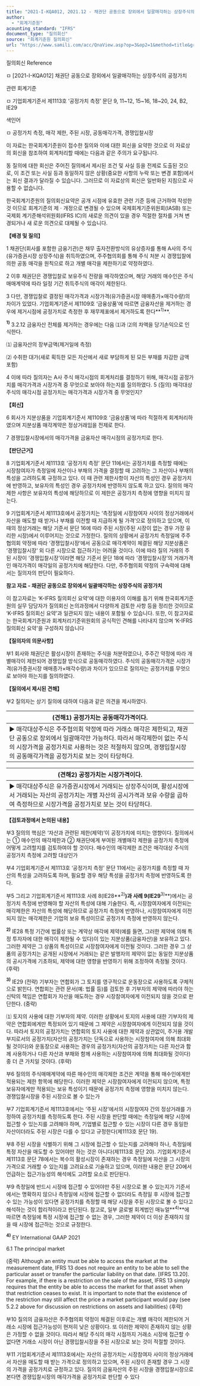 ```yaml
---
title: "2021-I-KQA012, 2021.12 - 채권단 공동으로 장외에서 일괄매각하는 상장주식의 공정가치"
author:
  - "회계기준원"
acounting_standard: "IFRS"
document_type: "질의회신"
source: "회계기준원 질의회신"
url: "https://www.samili.com/acc/QnaView.asp?op=3&op2=1&method=title&group=2122-15;1&orgcode=0&searchword=&page=4&code=2021%2DI%2DKQA012%3A20211228"
---
```

질의회신 Reference

ㅁ \[2021-I-KQA012\] 채권단 공동으로 장외에서 일괄매각하는 상장주식의 공정가치

관련 회계기준

ㅁ 기업회계기준서 제1113호 ‘공정가치 측정’ 문단 9, 11~12, 15~16, 18~20, 24, B2, IE29

색인어

ㅁ 공정가치 측정, 매각 제한, 주된 시장, 공동매각가격, 경쟁입찰시장

  

이 자료는 한국회계기준원이 접수한 질의와 이에 대한 회신을 요약한 것으로 이 자료상의 회신을 참조하여 회계처리할 때에는 다음과 같은 주의가 요구됩니다.

동 질의에 대한 회신은 주어진 질의에서 제시된 조건 및 사실 등을 전제로 도출된 것으로, 이 조건 또는 사실 등과 동일하지 않은 상황(중요한 사항의 누락 또는 변경 포함)에서는 회신 결과가 달라질 수 있습니다. 그러므로 이 자료상의 회신은 일반화된 지침으로 사용할 수 없습니다.

한국회계기준원의 질의회신요약은 공개 시점에 유효한 관련 기준 등에 근거하여 작성한 것 이므로 회계기준의 제ㆍ개정으로 변경될 수 있으며 국제회계기준위원회(IASB) 또는 국제회 계기준해석위원회(IFRS IC)의 새로운 의견이 있을 경우 적절한 절차를 거쳐 변경되거나 새 로운 의견으로 대체될 수 있습니다.

  
  

**【배경 및 질의】**

  

1 채권단(회사를 포함한 금융기관)은 채무 출자전환방식의 유상증자를 통해 A사의 주식(유가증권시장 상장주식)을 취득하였으며, 주주협의회를 통해 주식 처분 시 경쟁입찰에 의한 공동 매각을 원칙으로 하고 개별 매각을 제한하기로 약정하였다.

  

2 이후 채권단은 경쟁입찰로 보유주식 전량을 매각하였으며, 해당 거래의 매수인은 주식매매계약에 따라 일정 기간 취득주식의 매각이 제한된다.

  

3 다만, 경쟁입찰로 결정된 매각가격과 시장가격(유가증권시장 매매종가×매각수량)의 차이가 있었다. 기업회계기준서 제1109호 ‘금융상품’에 따르면 금융자산을 제거하는 경우에 제거시점에 공정가치로 측정한 후 재무제표에서 제거하도록 한다**<sup>1)</sup>**.

**<sup>1)</sup>** 3.2.12 금융자산 전체를 제거하는 경우에는 다음 ⑴과 ⑵의 차액을 당기손익으로 인식한다.

⑴ 금융자산의 장부금액(제거일에 측정)

⑵ 수취한 대가(새로 획득한 모든 자산에서 새로 부담하게 된 모든 부채를 차감한 금액 포함)

  

4 이에 따라 질의자는 A사 주식 매각시점의 회계처리를 결정하기 위해, 매각시점 공정가치를 매각가격과 시장가격 중 무엇으로 보아야 하는지를 질의하였다. 5 (질의) 매각대상주식의 매각시점 공정가치는 매각가격과 시장가격 중 무엇인지?

  
  

**【회신】**

  

6 회사가 지분상품을 기업회계기준서 제1109호 ‘금융상품’에 따라 적절하게 회계처리하였으며 지분상품 매각계약은 정상거래임을 전제로 한다.

  

7 경쟁입찰시장에서의 매각가격을 금융자산 매각시점의 공정가치로 한다.

  
  

**【판단근거】**

  

8 기업회계기준서 제1113호 ‘공정가치 측정’ 문단 11에서는 공정가치를 측정할 때에는 시장참여자가 측정일에 자산이나 부채의 가격을 결정할 때 고려하는 그 자산이나 부채의 특성을 고려하도록 규정하고 있다. 이 때 관련 제한사항이 자산의 특성인 경우 공정가치에 반영하고, 보유자의 특성인 경우 공정가치에 반영하지 않도록 하고 있다. 질의의 매각제한 사항은 보유자의 특성에 해당하므로 이 제한은 공정가치 측정에 영향을 미치지 않는다.

  

9 기업회계기준서 제1113호에서 공정가치는 ‘측정일에 시장참여자 사이의 정상거래에서 자산을 매도할 때 받거나 부채를 이전할 때 지급하게 될 가격’으로 정의하고 있으며, 이 때의 정상거래는 해당 기준서 문단 16에 따라 주된 시장(주된 시장이 없는 경우 가장 유리한 시장)에서 이루어지는 것으로 가정한다. 질의의 상황에서 공정가치 측정일에 주주협의회 약정에 따라 ‘경쟁입찰시장’에서 공동으로 매각계약이 체결된 해당 지분상품은 ‘경쟁입찰시장’ 외 다른 시장으로 접근하기는 어려울 것이다. 이에 따라 질의 거래의 주된 시장이 ‘경쟁입찰시장’이라면 해당 기준서 문단 18에 따라 ‘경쟁입찰시장’의 거래가격인 매각가격이 매각일의 공정가치에 해당한다. 다만, 주주협의회 약정의 구속력에 대해서는 질의자의 판단이 필요하다.

  
  

**참고 자료 - 채권단 공동으로 장외에서 일괄매각하는 상장주식의 공정가치**

이 참고자료는 ‘K-IFRS 질의회신 요약'에 대한 이용자의 이해를 돕기 위해 한국회계기준원의 실무 담당자가 질의회신 논의과정에서 다양하게 검토한 사항 등을 정리한 것이므로 ‘K-IFRS 질의회신 요약'과 일관되지 않는 내용이 포함될 수 있습니다. 또한, 이 참고자료는 한국회계기준원과 회계처리기준위원회의 공식적인 견해를 나타내지 않으며 ‘K-IFRS 질의회신 요약'을 구성하지 않습니다

  

**【질의자의 의문사항】**

  

부1 회사와 채권단은 활성시장이 존재하는 주식을 처분하였으나, 주주간 약정에 따라 개별매각이 제한되어 경쟁입찰 방식으로 공동매각하였다. 주식의 공동매각가격은 시장가격(유가증권시장 매매종가×매각수량)과 차이가 있으므로 질의자는 공정가치를 무엇으로 보아야 하는지를 질의하였다.

  
  

**【질의에서 제시된 견해】**

  

부2 질의자는 상기 질의에 대하여 다음과 같은 의견을 제시하였다.

  

| (견해1) 공정가치는 공동매각가격이다. |
| --- |
| ▶ 매각대상주식은 주주협의회 약정에 따라 거래소 매각은 제한되고, 채권단 공동으로 장외에서 일괄매각만 가능하다. 따라서 매각제한이 없는 주식의 시장가격을 공정가치로 사용하는 것은 적절하지 않으며, 경쟁입찰시장의 공동매각가격을 공정가치로 보는 것이 타당하다. |

  

| (견해2) 공정가치는 시장가격이다. |
| --- |
| ▶ 매각대상주식은 유가증권시장에서 거래되는 상장주식이며, 활성시장에서 거래되는 자산의 공정가치는 개별 자산의 공시가격과 보유 수량을 곱하여 측정하므로 시장가격을 공정가치로 보는 것이 타당하다. |

  
  

**【검토과정에서 논의된 내용】**

  

부3 질의의 핵심은 ‘자산과 관련된 제한(제약)’이 공정가치에 미치는 영향이다. 질의에서는 ① 매수인의 매각제한과 ② 채권단에게 부여된 개별매각 제한을 공정가치 측정에 어떻게 고려할지를 검토하여야 할 것이다. 매수인의 매각제한 조건은 매각대상 주식의 공정가치 측정에 고려할 대상인가

  

부4 기업회계기준서 제1113호 ‘공정가치 측정’ 문단 11에서는 공정가치를 측정할 때 자산의 특성을 고려하도록 하며, 필요할 경우 해당 특성을 공정가치 측정에 반영하도록 한다.

  

부5 그리고 기업회계기준서 제1113호 사례 8(IE28**<sup>2)</sup>**)과 사례 9(IE29**<sup>3)</sup>**)에서는 공정가치 측정에 반영해야 할 자산의 특성에 대해 기술한다. 즉, 시장참여자에게 이전되는 매각제한은 자산의 특성에 해당하므로 공정가치 측정에 반영하나, 시장참여자에게 이전되지 않는 매각제한은 기업의 보유 특성이므로 공정가치 측정에 반영하지 않는다.

**<sup>2)</sup>** IE28 특정 기간에 법률상 또는 계약상 매각에 제약(예를 들면, 그러한 제약에 의해 특정 투자자에 대한 매각이 제한될 수 있다)이 있는 지분상품(금융자산)을 보유하고 있다. 그러한 제약은 그 상품의 특성이므로 시장참여자에게 이전될 것이다. 그러한 경우 그 상품의 공정가치는 공개된 시장에서 거래되는 같은 발행자의 제약이 없는 동일한 지분상품의 공시가격에 기초하되, 제약에 대한 영향을 반영하기 위해 조정하여 측정될 것이다. (후략)

**<sup>3)</sup>** IE29 (전략) 기부자는 연합회가 그 토지를 영구적으로 운동장으로 사용하도록 구체적으로 밝힌다. 연합회는 관련 문서(예: 법률 등)를 검토한 후 기부자의 제약에 따라야 하는 신탁의 책임은 연합회가 자산을 매도하는 경우 시장참여자에게 이전되지 않을 것으로 판단한다. (중략)

⑴ 토지의 사용에 대한 기부자의 제약. 이러한 상황에서 토지의 사용에 대한 기부자의 제약은 연합회에게만 특정되어 있기 때문에 그 제약은 시장참여자에게 이전되지 않을 것이다. 따라서 토지의 공정가치는 연합회의 토지 사용에 대한 제약과 상관없이, 주거용 개발 부지로서의 공정가치(자산의 공정가치는 단독으로 사용하는 시장참여자에 의해 최대화될 것이다)와 운동장으로 사용하는 경우의 공정가치(자산의 공정가치는 다른 자산과 함께 사용하거나 다른 자산과 부채와 함께 사용하는 시장참여자에 의해 최대화될 것이다) 중 더 큰 가치일 것이다. (후략)

  

부6 질의의 주식매매계약에 따른 매수인의 매각제한 조건은 계약을 통해 매수인에게만 적용되는 제한 항목에 해당한다. 이러한 제약은 시장참여자에게 이전되지 않으며, 특정 보유자에게만 적용되는 보유 특성이기 때문에 공정가치 측정에 영향을 미치지 않는다. 경쟁입찰시장을 주된 시장으로 볼 수 있는가

  

부7 기업회계기준서 제1113호에서는 ‘주된 시장’에서의 시장참여자 간의 정상거래를 가정하여 공정가치를 측정하도록 한다. 주된 시장을 판단할 때에는 측정일에 해당 시장에 접근할 수 있는지를 고려해야 하며, 기업별로 접근할 수 있는 시장이 다른 경우 동일한 자산이더라도 주된 시장은 다를 수 있다고 규정한다(제1113호 문단 19).

  

부8 주된 시장을 식별하기 위해 그 시장에 접근할 수 있는지를 고려해야 하나, 측정일에 특정 자산을 매도할 수 있어야만 하는 것은 아니다(제1113호 문단 20). 기업회계기준서 제1113호 문단 78에서는 복수의 활성시장이 존재하는 경우 측정일에 자산을 그 시장의 가격으로 거래할 수 있는지를 고려요소로 기술하고 있으며, 이러한 내용은 문단 20에서 언급하는 접근가능성의 해석에도 고려할 요소로 판단된다.

  

부9 측정일에 반드시 시장에 접근할 수 있어야만 주된 시장으로 볼 수 있는지가 기준서에서는 명확하지 않으나 측정일에 시장에 접근할 수 없더라도 측정일 후 시장에 접근할 수 있는 가능성이 있다면 공정가치를 측정할 때 해당 시장을 주된 시장으로 볼 수 있다고 해석하는 것이 합리적이라고 판단된다. 참고로, 일부 글로벌 회계법인 매뉴얼**<sup>4)</sup>**에 따르면 측정일에 특정 시장에 접근할 수 없는 경우, 그러한 제약이 더 이상 존재하지 않을 때 시장에 접근하는 것으로 규정한다.

**<sup>4)</sup>** EY International GAAP 2021

6.1 The principal market

(중략) Although an entity must be able to access the market at the measurement date, IFRS 13 does not require an entity to be able to sell the particular asset or transfer the particular liability on that date. \[IFRS 13.20\]. For example, if there is a restriction on the sale of the asset, IFRS 13 simply requires that the entity be able to access the market for that asset when that restriction ceases to exist. It is important to note that the existence of the restriction may still affect the price a market participant would pay (see 5.2.2 above for discussion on restrictions on assets and liabilities) (후략)

  

부10 질의의 금융자산은 주주협의회 약정이 체결된 이후로는 개별 매각이 제한되어 거래소 시장에 접근가능성이 현저히 낮은 상황이다. 또 이러한 제약이 존재하지 않는 상황은 가정할 수 없을 것이다. 따라서 해당 주식의 매각 시점까지 거래소 시장에 접근할 수 없다면 거래소 시장이 아닌 경쟁입찰시장을 주된 시장으로 보는 것이 적절할 것이다.

  

부11 기업회계기준서 제1113호에서는 자산의 공정가치는 시장참여자 사이의 정상거래에서 자산을 매도할 때 받는 가격으로 정의하고 있으며, 주된 시장이 존재할 경우 그 시장의 가격을 공정가치로 규정하고 있다. 질의의 금융자산의 주된 시장을 경쟁입찰시장으로 본다면 경쟁입찰시장의 매각가격을 공정가치로 판단할 수 있다
